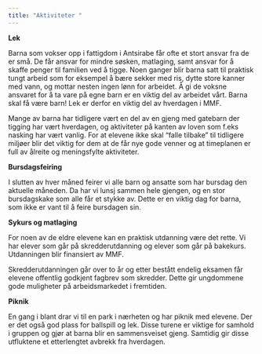 ```yaml
---
title: "Aktiviteter "
---
```

**Lek**

Barna som vokser opp i fattigdom i Antsirabe får ofte et stort ansvar fra de er små. De får ansvar for mindre søsken, matlaging, samt ansvar for å skaffe penger til familien ved å tigge. Noen ganger blir barna satt til praktisk tungt arbeid som for eksempel å bære sekker med ris, dytte store kanner med vann, og mottar nesten ingen lønn for arbeidet. Å gi de voksne ansvaret for å ta vare på egne barn er en viktig del av arbeidet vårt. Barna skal få være barn! Lek er derfor en viktig del av hverdagen i MMF. 

Mange av barna har tidligere vært en del av en gjeng med gatebarn der tigging har vært hverdagen, og aktiviteter på kanten av loven som f.eks nasking har vært vanlig. For at elevene ikke skal “falle tilbake” til tidligere miljøer blir det viktig for dem at de får nye gode venner og at timeplanen er full av ålreite og meningsfylte aktiviteter. 

**Bursdagsfeiring** 

I slutten av hver måned feirer vi alle barn og ansatte som har bursdag den aktuelle måneden. Da har vi lunsj sammen hele gjengen, og en stor bursdagskake som alle får et stykke av. Dette er en viktig dag for barna, som ikke er vant til å feire bursdagen sin. 

**Sykurs og matlaging**

For noen av de eldre elevene kan en praktisk utdanning være det rette. Vi har elever som går på skredderutdanning og elever som går på bakekurs. Utdanningen blir finansiert av MMF. 

Skredderutdanningen går over to år og etter bestått endelig eksamen får elevene offentlig godkjent fagbrev som skredder. Dette gir ungdommene gode muligheter på arbeidsmarkedet i fremtiden.

**Piknik**

En gang i blant drar vi til en park i nærheten og har piknik med elevene. Der er det også god plass for ballspill og lek. Disse turene er viktige for samhold i gruppen og gjør at barna blir en sammensveiset gjeng. Samtidig gir disse utfluktene et etterlengtet avbrekk fra hverdagen.
